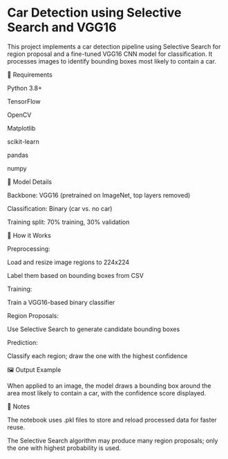 # Car Detection using Selective Search and VGG16

This project implements a car detection pipeline using Selective Search for region proposal and a fine-tuned VGG16 CNN model for classification. It processes images to identify bounding boxes most likely to contain a car.

🔧 Requirements

Python 3.8+

TensorFlow

OpenCV

Matplotlib

scikit-learn

pandas

numpy


🧠 Model Details

Backbone: VGG16 (pretrained on ImageNet, top layers removed)

Classification: Binary (car vs. no car)

Training split: 70% training, 30% validation

🚀 How it Works

Preprocessing:

Load and resize image regions to 224x224

Label them based on bounding boxes from CSV

Training:

Train a VGG16-based binary classifier

Region Proposals:

Use Selective Search to generate candidate bounding boxes

Prediction:

Classify each region; draw the one with the highest confidence

🖼️ Output Example

When applied to an image, the model draws a bounding box around the area most likely to contain a car, with the confidence score displayed.

📌 Notes

The notebook uses .pkl files to store and reload processed data for faster reuse.

The Selective Search algorithm may produce many region proposals; only the one with highest probability is used.